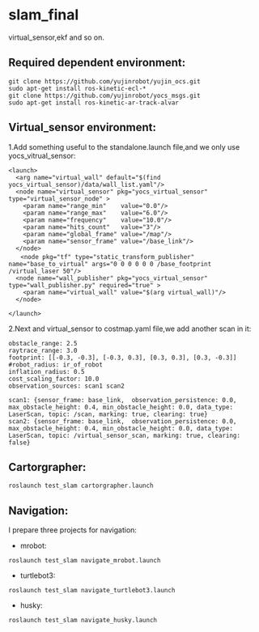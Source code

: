 # slam_final
virtual_sensor,ekf and so on.

Required dependent environment:
------------
```
git clone https://github.com/yujinrobot/yujin_ocs.git
sudo apt-get install ros-kinetic-ecl-*
git clone https://github.com/yujinrobot/yocs_msgs.git
sudo apt-get install ros-kinetic-ar-track-alvar
```

Virtual_sensor environment:
-------------

1.Add something useful to the standalone.launch file,and we only use yocs_vitrual_sensor:

```
<launch>
  <arg name="virtual_wall" default="$(find yocs_virtual_sensor)/data/wall_list.yaml"/>
  <node name="virtual_sensor" pkg="yocs_virtual_sensor" type="virtual_sensor_node" >
    <param name="range_min"    value="0.0"/>
    <param name="range_max"    value="6.0"/>
    <param name="frequency"    value="10.0"/>
    <param name="hits_count"   value="3"/>
    <param name="global_frame" value="/map"/>
    <param name="sensor_frame" value="/base_link"/>
  </node>
　　<node pkg="tf" type="static_transform_publisher" name="base_to_virtual" args="0 0 0 0 0 0 /base_footprint /virtual_laser 50"/>
  <node name="wall_publisher" pkg="yocs_virtual_sensor" type="wall_publisher.py" required="true" >
    <param name="virtual_wall" value="$(arg virtual_wall)"/>
  </node>

</launch>
```

2.Next and virtual_sensor to costmap.yaml file,we add another scan in it:

```
obstacle_range: 2.5
raytrace_range: 3.0
footprint: [[-0.3, -0.3], [-0.3, 0.3], [0.3, 0.3], [0.3, -0.3]]
#robot_radius: ir_of_robot
inflation_radius: 0.5
cost_scaling_factor: 10.0
observation_sources: scan1 scan2

scan1: {sensor_frame: base_link,  observation_persistence: 0.0, max_obstacle_height: 0.4, min_obstacle_height: 0.0, data_type: LaserScan, topic: /scan, marking: true, clearing: true}
scan2: {sensor_frame: base_link,  observation_persistence: 0.0, max_obstacle_height: 0.4, min_obstacle_height: 0.0, data_type: LaserScan, topic: /virtual_sensor_scan, marking: true, clearing: false}
```

Cartorgrapher:
---------

```
roslaunch test_slam cartorgrapher.launch
```

Navigation:
------------

I prepare three projects for navigation:

- mrobot:
```
roslaunch test_slam navigate_mrobot.launch
```

- turtlebot3:
```
roslaunch test_slam navigate_turtlebot3.launch
```

- husky:
```
roslaunch test_slam navigate_husky.launch
```
